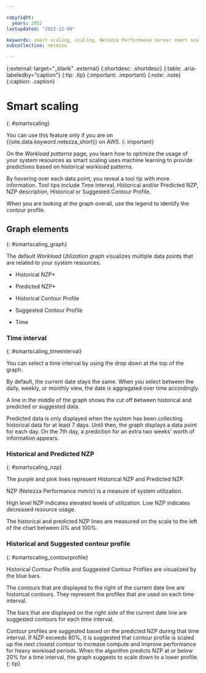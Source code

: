 ```yaml
---

copyright:
  years: 2022
lastupdated: "2022-12-09"

keywords: smart scaling, scaling, Netezza Performance Server smart scaling,
subcollection: netezza

---
```


{:external: target="_blank" .external}
{:shortdesc: .shortdesc}
{:table: .aria-labeledby="caption"}
{:tip: .tip}
{:important: .important}
{:note: .note}
{:caption: .caption}

# Smart scaling
{: #smartscaling}

You can use this feature only if you are on {{site.data.keyword.netezza_short}} on AWS.
{: important}

On the _Workload patterns_ page, you learn how to optimize the usage of your system resources as smart scaling uses machine learning to provide predictions based on historical workload patterns.

By hovering over each data point, you reveal a tool tip with more information. Tool tips include Time interval, Historical and/or Predicted NZP, NZP description, Historical or Suggested Contour Profile.

When you are looking at the graph overall, use the legend to identify the contour profile.

## Graph elements
{: #smartscaling_graph}

The default *Workload Utilization* graph visualizes multiple data points that are related to your system resources.

- Historical NZP*

- Predicted NZP*

- Historical Contour Profile

- Suggested Contour Profile

- Time

### Time interval
{: #smartscaling_timeinterval}

You can select a time interval by using the drop down at the top of the graph.

By default, the current date stays the same. When you select between the daily, weekly, or monthly view, the date is aggregated over time accordingly.

A line in the middle of the graph shows the cut off between historical and predicted or suggested data.

Predicted data is only displayed when the system has been collecting historical data for at least 7 days. Until then, the graph displays a data point for each day. On the 7th day, a prediction for an extra two weeks' worth of information appears.

### Historical and Predicted NZP
{: #smartscaling_nzp}

The purple and pink lines represent Historical NZP and Predicted NZP.

NZP (Netezza Performance metric) is a measure of system utilization.

High level NZP indicates elevated levels of utilization. Low NZP indicates decreased resource usage.

The historical and predicted NZP lines are measured on the scale to the left of the chart between 0% and 100%.

### Historical and Suggested contour profile
{: #smartscaling_contourprofile}

Historical Contour Profile and Suggested Contour Profiles are visualized by the blue bars.

The contours that are displayed to the right of the current date line are historical contours. They represent the profiles that are used on each time interval.

The bars that are displayed on the right side of the current date line are suggested contours for each time interval.

Contour profiles are suggested based on the predicted NZP during that time interval. If NZP exceeds 80%, it is suggested that contour profile is scaled up the next closest contour to increase compute and improve performance for heavy workload periods. When the algorithm predicts NZP at or below 20% for a time interval, the graph suggests to scale down to a lower profile.
{: tip}
